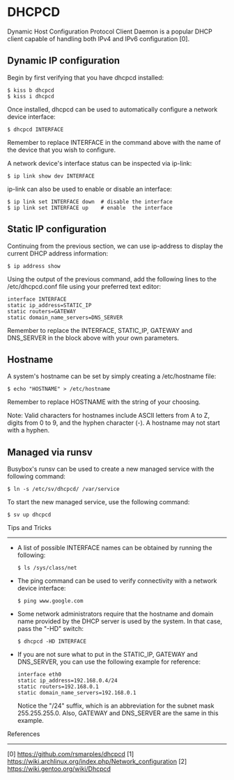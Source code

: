 DHCPCD
======

Dynamic Host Configuration Protocol Client Daemon is a popular DHCP client
capable of handling both IPv4 and IPv6 configuration [0].

Dynamic IP configuration
------------------------

Begin by first verifying that you have dhcpcd installed:

    $ kiss b dhcpcd
    $ kiss i dhcpcd

Once installed, dhcpcd can be used to automatically configure a network device
interface:

    $ dhcpcd INTERFACE

Remember to replace INTERFACE in the command above with the name of the device
that you wish to configure.

A network device's interface status can be inspected via ip-link:

    $ ip link show dev INTERFACE

ip-link can also be used to enable or disable an interface:

    $ ip link set INTERFACE down  # disable the interface
    $ ip link set INTERFACE up    # enable  the interface

Static IP configuration
-----------------------

Continuing from the previous section, we can use ip-address to display the
current DHCP address information:

    $ ip address show

Using the output of the previous command, add the following lines to the
/etc/dhcpcd.conf file using your preferred text editor:

    interface INTERFACE
    static ip_address=STATIC_IP
    static routers=GATEWAY
    static domain_name_servers=DNS_SERVER

Remember to replace the INTERFACE, STATIC_IP, GATEWAY and DNS_SERVER in the
block above with your own parameters.

Hostname
--------

A system's hostname can be set by simply creating a /etc/hostname file:

    $ echo "HOSTNAME" > /etc/hostname

Remember to replace HOSTNAME with the string of your choosing.

Note: Valid characters for hostnames include ASCII letters from A to Z, digits
      from 0 to 9, and the hyphen character (-). A hostname may not start with
      a hyphen.

Managed via runsv
-----------------

Busybox's runsv can be used to create a new managed service with the following
command:

    $ ln -s /etc/sv/dhcpcd/ /var/service

To start the new managed service, use the following command:

    $ sv up dhcpcd

Tips and Tricks
________________________________________________________________________________

*   A list of possible INTERFACE names can be obtained by running the following:

        $ ls /sys/class/net

*   The ping command can be used to verify connectivity with a network device
    interface:

        $ ping www.google.com

*   Some network administrators require that the hostname and domain name
    provided by the DHCP server is used by the system. In that case, pass the
    "-HD" switch:

        $ dhcpcd -HD INTERFACE

*   If you are not sure what to put in the STATIC_IP, GATEWAY and DNS_SERVER,
    you can use the following example for reference:

        interface eth0
        static ip_address=192.168.0.4/24
        static routers=192.168.0.1
        static domain_name_servers=192.168.0.1

    Notice the "/24" suffix, which is an abbreviation for the subnet mask
    255.255.255.0. Also, GATEWAY and DNS_SERVER are the same in this example.

References
________________________________________________________________________________

[0] https://github.com/rsmarples/dhcpcd
[1] https://wiki.archlinux.org/index.php/Network_configuration
[2] https://wiki.gentoo.org/wiki/Dhcpcd

